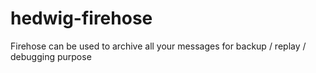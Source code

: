 # hedwig-firehose
Firehose can be used to archive all your messages for backup / replay / debugging purpose
